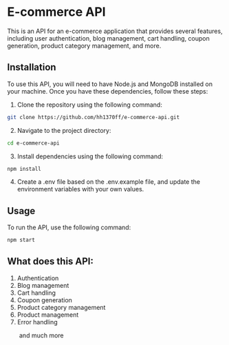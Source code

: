 # E-commerce API

This is an API for an e-commerce application that provides several features, including user authentication, blog management, cart handling, coupon generation, product category management, and more.

## Installation

To use this API, you will need to have Node.js and MongoDB installed on your machine. Once you have these dependencies, follow these steps:

1. Clone the repository using the following command:

```bash
git clone https://github.com/hh1370ff/e-commerce-api.git
```

2. Navigate to the project directory:

```bash
cd e-commerce-api
```

3. Install dependencies using the following command:

```bash
npm install
```

4. Create a .env file based on the .env.example file, and update the environment variables with your own values.

## Usage

To run the API, use the following command:

```bash
npm start

```

## What does this API:

1. Authentication
2. Blog management
3. Cart handling
4. Coupon generation
5. Product category management
6. Product management
7. Error handling

&emsp;&emsp;and much more
